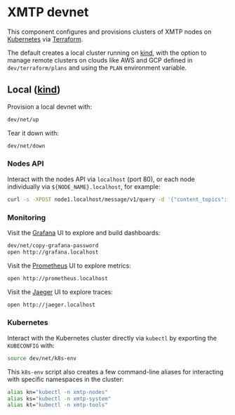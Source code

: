 # XMTP devnet

This component configures and provisions clusters of XMTP nodes on [Kubernetes](https://kubernetes.io/) via [Terraform](https://terraform.io/).

The default creates a local cluster running on [kind](https://kind.sigs.k8s.io/), with the option to manage remote clusters on clouds like AWS and GCP defined in `dev/terraform/plans` and using the `PLAN` environment variable.

## Local ([kind](https://kind.sigs.k8s.io/))

Provision a local devnet with:

```sh
dev/net/up
```

Tear it down with:

```sh
dev/net/down
```

### Nodes API

Interact with the nodes API via `localhost` (port 80), or each node individually via `${NODE_NAME}.localhost`, for example:

```sh
curl -s -XPOST node1.localhost/message/v1/query -d '{"content_topics":["topic"]}' | jq
```

### Monitoring

Visit the [Grafana](https://prometheus.io/) UI to explore and build dashboards:

```sh
dev/net/copy-grafana-password
open http://grafana.localhost
```

Visit the [Prometheus](https://prometheus.io/) UI to explore metrics:

```sh
open http://prometheus.localhost
```

Visit the [Jaeger](https://www.jaegertracing.io/) UI to explore traces:

```sh
open http://jaeger.localhost
```

### Kubernetes

Interact with the Kubernetes cluster directly via `kubectl` by exporting the `KUBECONFIG` with:

```sh
source dev/net/k8s-env
```

This `k8s-env` script also creates a few command-line aliases for interacting with specific namespaces in the cluster:

```sh
alias kn="kubectl -n xmtp-nodes"
alias ks="kubectl -n xmtp-system"
alias kt="kubectl -n xmtp-tools"
```
